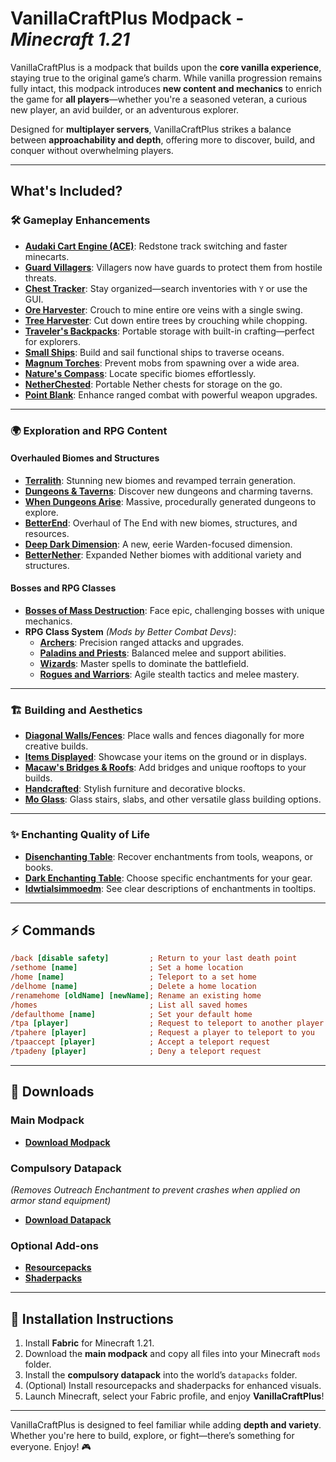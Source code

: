 # **VanillaCraftPlus Modpack** - *Minecraft 1.21*

VanillaCraftPlus is a modpack that builds upon the **core vanilla experience**, staying true to the original game’s charm. While vanilla progression remains fully intact, this modpack introduces **new content and mechanics** to enrich the game for **all players**—whether you're a seasoned veteran, a curious new player, an avid builder, or an adventurous explorer.

Designed for **multiplayer servers**, VanillaCraftPlus strikes a balance between **approachability and depth**, offering more to discover, build, and conquer without overwhelming players.

---

## **What's Included?**

### 🛠️ **Gameplay Enhancements**
- **[Audaki Cart Engine (ACE)](https://modrinth.com/mod/audaki-cart-engine)**: Redstone track switching and faster minecarts.
- **[Guard Villagers](https://modrinth.com/mod/guard-villagers)**: Villagers now have guards to protect them from hostile threats.
- **[Chest Tracker](https://modrinth.com/mod/chest-tracker)**: Stay organized—search inventories with `Y` or use the GUI.
- **[Ore Harvester](https://modrinth.com/mod/ore-harvester)**: Crouch to mine entire ore veins with a single swing.
- **[Tree Harvester](https://modrinth.com/mod/tree-harvester)**: Cut down entire trees by crouching while chopping.
- **[Traveler's Backpacks](https://modrinth.com/mod/travelersbackpack)**: Portable storage with built-in crafting—perfect for explorers.
- **[Small Ships](https://modrinth.com/mod/small-ships)**: Build and sail functional ships to traverse oceans.
- **[Magnum Torches](https://modrinth.com/mod/magnum-torch)**: Prevent mobs from spawning over a wide area.
- **[Nature's Compass](https://modrinth.com/mod/natures-compass)**: Locate specific biomes effortlessly.
- **[NetherChested](https://modrinth.com/mod/new-nether-chest)**: Portable Nether chests for storage on the go.
- **[Point Blank](https://modrinth.com/mod/vics-point-blank)**: Enhance ranged combat with powerful weapon upgrades.

---

### 🌍 **Exploration and RPG Content**

#### **Overhauled Biomes and Structures**
- **[Terralith](https://modrinth.com/mod/terralith)**: Stunning new biomes and revamped terrain generation.
- **[Dungeons & Taverns](https://modrinth.com/datapack/dungeons-and-taverns)**: Discover new dungeons and charming taverns.
- **[When Dungeons Arise](https://modrinth.com/mod/when-dungeons-arise)**: Massive, procedurally generated dungeons to explore.
- **[BetterEnd](https://modrinth.com/mod/betterend)**: Overhaul of The End with new biomes, structures, and resources.
- **[Deep Dark Dimension](https://modrinth.com/mod/deeperdarker)**: A new, eerie Warden-focused dimension.
- **[BetterNether](https://modrinth.com/mod/betternether)**: Expanded Nether biomes with additional variety and structures.

#### **Bosses and RPG Classes**
- **[Bosses of Mass Destruction](https://modrinth.com/mod/bosses-of-mass-destruction)**: Face epic, challenging bosses with unique mechanics.
- **RPG Class System** *(Mods by Better Combat Devs)*:
  - **[Archers](https://modrinth.com/mod/archers)**: Precision ranged attacks and upgrades.
  - **[Paladins and Priests](https://modrinth.com/mod/paladins-and-priests)**: Balanced melee and support abilities.
  - **[Wizards](https://modrinth.com/mod/wizards)**: Master spells to dominate the battlefield.
  - **[Rogues and Warriors](https://modrinth.com/mod/rogues-and-warriors)**: Agile stealth tactics and melee mastery.

---

### 🏗️ **Building and Aesthetics**
- **[Diagonal Walls/Fences](https://modrinth.com/mod/diagonal-walls)**: Place walls and fences diagonally for more creative builds.
- **[Items Displayed](https://modrinth.com/mod/items-displayed)**: Showcase your items on the ground or in displays.
- **[Macaw's Bridges & Roofs](https://modrinth.com/mod/macaws-bridges)**: Add bridges and unique rooftops to your builds.
- **[Handcrafted](https://modrinth.com/mod/handcrafted)**: Stylish furniture and decorative blocks.
- **[Mo Glass](https://modrinth.com/mod/mo-glass)**: Glass stairs, slabs, and other versatile glass building options.

---

### ✨ **Enchanting Quality of Life**
- **[Disenchanting Table](https://modrinth.com/mod/dis-enchanting-table)**: Recover enchantments from tools, weapons, or books.
- **[Dark Enchanting Table](https://modrinth.com/mod/dark-enchanting)**: Choose specific enchantments for your gear.
- **[Idwtialsimmoedm](https://modrinth.com/mod/idwtialsimmoedm)**: See clear descriptions of enchantments in tooltips.

---

## ⚡ **Commands**

```ini
/back [disable safety]         ; Return to your last death point
/sethome [name]                ; Set a home location
/home [name]                   ; Teleport to a set home
/delhome [name]                ; Delete a home location
/renamehome [oldName] [newName]; Rename an existing home
/homes                         ; List all saved homes
/defaulthome [name]            ; Set your default home
/tpa [player]                  ; Request to teleport to another player
/tpahere [player]              ; Request a player to teleport to you
/tpaaccept [player]            ; Accept a teleport request
/tpadeny [player]              ; Deny a teleport request
```

---

## 🔽 **Downloads**

### **Main Modpack**
- [**Download Modpack**](https://download-directory.github.io/?url=https%3A%2F%2Fgithub.com%2FTyron-Bong%2FVanillaCraftPlus%2Ftree%2Fed04b4c67d119867ddeede261ce3c2aa23cdb414%2FMods)

### **Compulsory Datapack**  
*(Removes Outreach Enchantment to prevent crashes when applied on armor stand equipment)*  
- [**Download Datapack**](https://download-directory.github.io/?url=https%3A%2F%2Fgithub.com%2FTyron-Bong%2FVanillaCraftPlus%2Ftree%2Fmain%2FDatapacks)

### **Optional Add-ons**
- [**Resourcepacks**](https://download-directory.github.io/?url=https%3A%2F%2Fgithub.com%2FTyron-Bong%2FVanillaCraftPlus%2Ftree%2Fmain%2FResourcepacks)
- [**Shaderpacks**](https://download-directory.github.io/?url=https%3A%2F%2Fgithub.com%2FTyron-Bong%2FVanillaCraftPlus%2Ftree%2Fmain%2FShaderpacks)

---

## 🚀 **Installation Instructions**

1. Install **Fabric** for Minecraft 1.21.
2. Download the **main modpack** and copy all files into your Minecraft `mods` folder.
3. Install the **compulsory datapack** into the world’s `datapacks` folder.
4. (Optional) Install resourcepacks and shaderpacks for enhanced visuals.
5. Launch Minecraft, select your Fabric profile, and enjoy **VanillaCraftPlus**!

---

VanillaCraftPlus is designed to feel familiar while adding **depth and variety**. Whether you're here to build, explore, or fight—there’s something for everyone. Enjoy! 🎮
